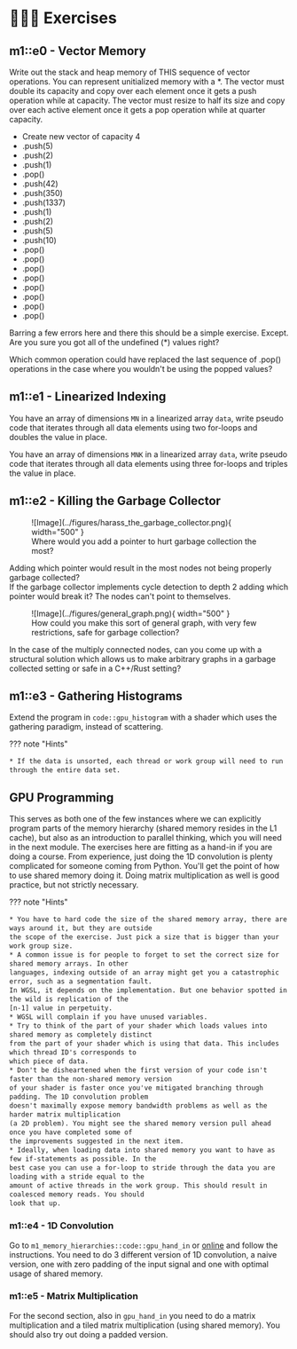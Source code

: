 # 👨🏼‍💻 Exercises

## m1::e0 - Vector Memory
Write out the stack and heap memory of THIS sequence of vector operations. You can represent unitialized
memory with a *. The vector must double its capacity and copy over each element once it gets a push operation
while at capacity. The vector must resize to half its size and copy over each active element once it gets a
pop operation while at quarter capacity.

* Create new vector of capacity 4
* .push(5)
* .push(2)
* .push(1)
* .pop()
* .push(42)
* .push(350)
* .push(1337)
* .push(1)
* .push(2)
* .push(5)
* .push(10)
* .pop()
* .pop()
* .pop()
* .pop()
* .pop()
* .pop()
* .pop()
* .pop()

Barring a few errors here and there this should be a simple exercise. Except.
Are you sure you got all of the undefined (*) values right?

Which common operation could have replaced the last sequence of .pop() operations
in the case where you wouldn't be using the popped values?

## m1::e1 - Linearized Indexing  
You have an array of dimensions ```MN``` in a linearized array ```data```, write pseudo code that iterates
through all data elements using two for-loops and doubles the value in place.

You have an array of dimensions ```MNK``` in a linearized array ```data```, write pseudo code that iterates
through all data elements using three for-loops and triples the value in place.

## m1::e2 - Killing the Garbage Collector
<figure markdown>
![Image](../figures/harass_the_garbage_collector.png){ width="500" }
<figcaption>
Where would you add a pointer to hurt garbage collection the most?
</figcaption>
</figure>

Adding which pointer would result in the most nodes not being properly garbage collected?  
If the garbage collector implements cycle detection to depth 2 adding which pointer would break it?
The nodes can't point to themselves.  

<figure markdown>
![Image](../figures/general_graph.png){ width="500" }
<figcaption>
How could you make this sort of general graph, with very few restrictions, safe for garbage collection?
</figcaption>
</figure>

In the case of the multiply connected nodes, can you come up with a structural solution which allows
us to make arbitrary graphs in a garbage collected setting or safe in a C++/Rust setting?

## m1::e3 - Gathering Histograms
Extend the program in ```code::gpu_histogram``` with a shader which uses the gathering paradigm, instead
of scattering.

??? note "Hints"

    * If the data is unsorted, each thread or work group will need to run through the entire data set.

## GPU Programming
This serves as both one of the few instances where we can explicitly program parts of the memory hierarchy
(shared memory resides in the L1 cache), but also as an introduction to parallel thinking, which you will
need in the next module. The exercises here are fitting as a hand-in if you are doing a course. From experience,
just doing the 1D convolution is plenty complicated for someone coming from Python. You'll get the point of how
to use shared memory doing it. Doing matrix multiplication as well is good practice, but not strictly necessary.

??? note "Hints"

    * You have to hard code the size of the shared memory array, there are ways around it, but they are outside
    the scope of the exercise. Just pick a size that is bigger than your work group size.
    * A common issue is for people to forget to set the correct size for shared memory arrays. In other
    languages, indexing outside of an array might get you a catastrophic error, such as a segmentation fault.
    In WGSL, it depends on the implementation. But one behavior spotted in the wild is replication of the
    [n-1] value in perpetuity.
    * WGSL will complain if you have unused variables.
    * Try to think of the part of your shader which loads values into shared memory as completely distinct
    from the part of your shader which is using that data. This includes which thread ID's corresponds to
    which piece of data.
    * Don't be disheartened when the first version of your code isn't faster than the non-shared memory version
    of your shader is faster once you've mitigated branching through padding. The 1D convolution problem
    doesn't maximally expose memory bandwidth problems as well as the harder matrix multiplication
    (a 2D problem). You might see the shared memory version pull ahead once you have completed some of
    the improvements suggested in the next item.
    * Ideally, when loading data into shared memory you want to have as few if-statements as possible. In the
    best case you can use a for-loop to stride through the data you are loading with a stride equal to the
    amount of active threads in the work group. This should result in coalesced memory reads. You should
    look that up.

### m1::e4 - 1D Convolution
Go to ```m1_memory_hierarchies::code::gpu_hand_in``` or [online][0] and follow the instructions.
You need to do 3 different version of 1D convolution, a naive version, one with zero padding of the input
signal and one with optimal usage of shared memory.

### m1::e5 - Matrix Multiplication
For the second section, also in ```gpu_hand_in``` you need to do a matrix multiplication and a
tiled matrix multiplication (using shared memory). You should also try out doing a padded version.

[0]: https://github.com/absorensen/the-guide/tree/main/m1_memory_hierarchies/code/gpu_hand_in
